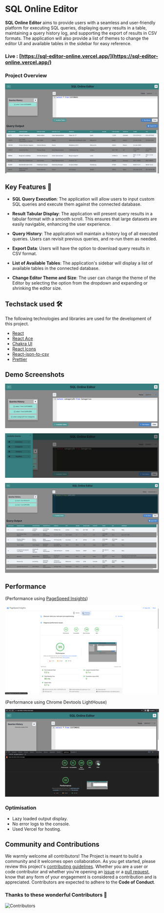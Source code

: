 # SQL Online Editor

**SQL Online Editor** aims to provide users with a seamless and user-friendly platform for executing SQL queries, displaying query results in a table, maintaining a query history log, and supporting the export of results in CSV formats. The application will also provide a list of themes to change the editor UI and available tables in the sidebar for easy reference.

### Live : [https://sql-editor-online.vercel.app/](https://sql-editor-online.vercel.app/)

### Project Overview

![Project Overview](./src/assets/screenshots/overview.png)

## Key Features 📌

- **SQL Query Execution**: The application will allow users to input custom SQL queries and execute them against the connected database.

- **Result Tabular Display**: The application will present query results in a tabular format with a smooth scroll. This ensures that large datasets are easily navigable, enhancing the user experience.

- **Query History**: The application will maintain a history log of all executed queries. Users can revisit previous queries, and re-run them as needed.

- **Export Data**: Users will have the option to download query results in CSV format.

- **List of Available Tables**: The application's sidebar will display a list of available tables in the connected database.

- **Change Editor Theme and Size**: The user can change the theme of the Editor by selecting the option from the dropdown and expanding or shrinking the editor size.

## Techstack used 🛠️

The following technologies and libraries are used for the development of this
project.

- [React](https://react.dev/)
- [React Ace](https://github.com/securingsincity/react-ace)
- [Chakra UI](https://chakra-ui.com/)
- [React Icons](https://react-icons.github.io/react-icons/)
- [React-json-to-csv](https://github.com/coston/react-json-to-csv)
- [Prettier](https://prettier.io/)

## Demo Screenshots

![Query History](./src/assets/screenshots/editor1.png)

![Available tables](./src/assets/screenshots/editor2.png)

![Changed Theme](./src/assets/screenshots/editor3.png)

## Performance

(Performance using [PageSpeed Insights](https://pagespeed.web.dev/))

![Pagespeed](./src/assets/screenshots/Performance1.png)

(Performance using Chrome Devtools LightHouse)

![Chrome Lighthouse](./src/assets/screenshots/Performance2.png)

### Optimisation

- Lazy loaded output display.
- No error logs to the console.
- Used Vercel for hosting.

## Community and Contributions

We warmly welcome all contributors! The Project is meant to build a community and it welcomes open collaboration. As you get started, please review this project's [contributing guidelines](https://github.com/janvi01/sql-editor/blob/main/CONTRIBUTING.md). Whether you are a user or code contributor and whether you're opening an [issue](https://github.com/janvi01/sql-editor/issues)  or a [pull request](https://github.com/janvi01/sql-editor/pulls), know that any form of your engagement is considered a contribution and is appreciated. Contributors are expected to adhere to the **Code of Conduct**.

### Thanks to these wonderful Contributors 🌻
![Contributors](https://contrib.rocks/image?repo=janvi01/sql-editor&lastUpdate=37676)


